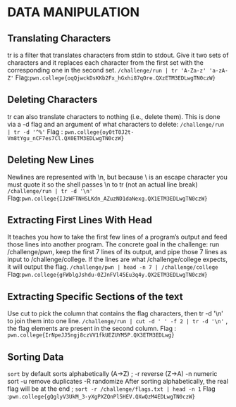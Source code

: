 # DATA MANIPULATION 


## Translating Characters

tr is a filter that translates characters from stdin to stdout. 
Give it two sets of characters and it replaces each character from the first set with the corresponding one in the second set.
`/challenge/run | tr 'A-Za-z' 'a-zA-Z'`
Flag:`pwn.college{oqQjwckDsKKb2Fx_hGxhi87qOre.QXzETM3EDLwgTN0czW}`


## Deleting Characters

tr can also translate characters to nothing (i.e., delete them). This is done via a -d flag and an argument of what characters to delete:
`/challenge/run | tr -d '^%'`
Flag : `pwn.college{oy0tT0J2t-Vm8tYgu_nCF7es7Cl.QX0ETM3EDLwgTN0czW}`


## Deleting New Lines

Newlines are represented with \n, but because \ is an escape character you must quote it so the shell passes \n to tr (not an actual line break)
`/challenge/run | tr -d '\n'`
Flag:`pwn.college{IJzWFTNHSLKdn_AZuzND1daNexg.QX1ETM3EDLwgTN0czW}`


## Extracting First Lines With Head

It teaches you how to take the first few lines of a program’s output and feed those lines into another program. The concrete goal in the challenge: run /challenge/pwn, keep the first 7 lines of its output, and pipe those 7 lines as input to /challenge/college. If the lines are what /challenge/college expects, it will output the flag.
`/challenge/pwn | head -n 7 | /challenge/college`
Flag:`pwn.college{gFWblgJshdu-0ZJnFVl45Eu3q4y.QX2ETM3EDLwgTN0czW}`

## Extracting Specific Sections of the text

Use cut to pick the column that contains the flag characters, then tr -d '\n' to join them into one line.
`/challenge/run | cut -d ' ' -f 2 | tr -d '\n'` , the flag elements are present in the second column.
Flag : `pwn.college{IrNpeJJ5ngj8czVV1fkUEZUYM5P.QX3ETM3EDLwg}`

## Sorting Data

`sort` by default sorts alphabetically (A→Z) ;
-r reverse (Z→A)
-n numeric sort
-u remove duplicates
-R randomize
After sorting alphabetically, the real flag will be at the end  ; `sort -r /challenge/flags.txt | head -n 1`
Flag :`pwn.college{gQglyV3UkM_3-yXgPXZQnPl5HEV.QXwQzM4EDLwgTN0czW}`






